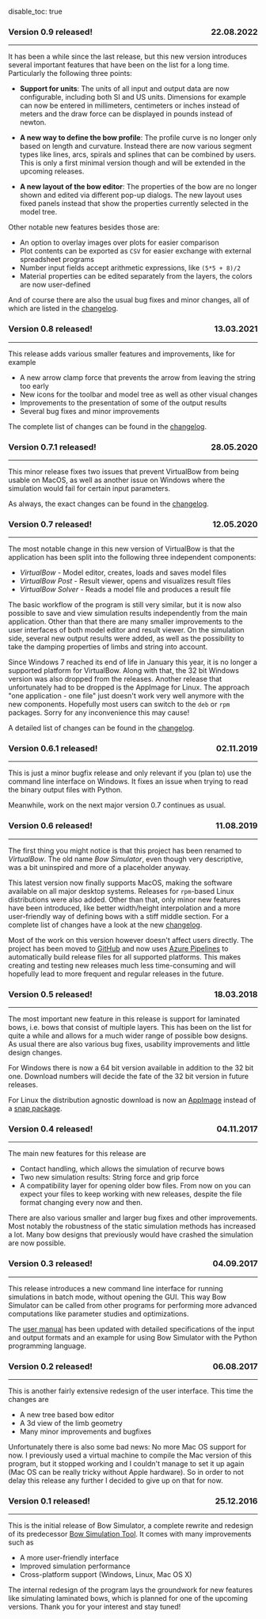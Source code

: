 disable_toc: true

### <p style="text-align:left;">Version 0.9 released! <span style="float:right;">22.08.2022</span></p>

---

It has been a while since the last release, but this new version introduces several important features that have been on the list for a long time.
Particularly the following three points:

* **Support for units**: The units of all input and output data are now configurable, including both SI and US units. Dimensions for example can now be entered in millimeters, centimeters or inches instead of meters and the draw force can be displayed in pounds instead of newton.

* **A new way to define the bow profile**: The profile curve is no longer only based on length and curvature. Instead there are now various segment types like lines, arcs, spirals and splines that can be combined by users. This is only a first minimal version though and will be extended in the upcoming releases.

* **A new layout of the bow editor**: The properties of the bow are no longer shown and edited via different pop-up dialogs. The new layout uses fixed panels instead that show the properties currently selected in the model tree.

Other notable new features besides those are:

* An option to overlay images over plots for easier comparison
* Plot contents can be exported as `CSV` for easier exchange with external spreadsheet programs
* Number input fields accept arithmetic expressions, like `(5*5 + 8)/2`
* Material properties can be edited separately from the layers, the colors are now user-defined

And of course there are also the usual bug fixes and minor changes, all of which are listed in the [changelog](https://github.com/bow-simulation/virtualbow/blob/develop/CHANGELOG.md).

### <p style="text-align:left;">Version 0.8 released! <span style="float:right;">13.03.2021</span></p>

---

This release adds various smaller features and improvements, like for example

* A new arrow clamp force that prevents the arrow from leaving the string too early
* New icons for the toolbar and model tree as well as other visual changes
* Improvements to the presentation of some of the output results
* Several bug fixes and minor improvements

The complete list of changes can be found in the [changelog](https://github.com/bow-simulation/virtualbow/blob/develop/CHANGELOG.md).

### <p style="text-align:left;">Version 0.7.1 released! <span style="float:right;">28.05.2020</span></p>

---

This minor release fixes two issues that prevent VirtualBow from being usable on MacOS, as well as another issue on Windows where the simulation would fail for certain input parameters.

As always, the exact changes can be found in the [changelog](https://github.com/bow-simulation/virtualbow/blob/develop/CHANGELOG.md).

### <p style="text-align:left;">Version 0.7 released! <span style="float:right;">12.05.2020</span></p>

---

The most notable change in this new version of VirtualBow is that the application has been split into the following three independent components:

* *VirtualBow* - Model editor, creates, loads and saves model files
* *VirtualBow Post* - Result viewer, opens and visualizes result files
* *VirtualBow Solver* - Reads a model file and produces a result file

The basic workflow of the program is still very similar, but it is now also possible to save and view simulation results independently from the main application.
Other than that there are many smaller improvements to the user interfaces of both model editor and result viewer.
On the simulation side, several new output results were added, as well as the possibility to take the damping properties of limbs and string into account.

Since Windows 7 reached its end of life in January this year, it is no longer a supported platform for VirtualBow.
Along with that, the 32 bit Windows version was also dropped from the releases.
Another release that unfortunately had to be dropped is the AppImage for Linux.
The approach "one application - one file" just doesn't work very well anymore with the new components.
Hopefully most users can switch to the `deb` or `rpm` packages.
Sorry for any inconvenience this may cause!

A detailed list of changes can be found in the [changelog](https://github.com/bow-simulation/virtualbow/blob/develop/CHANGELOG.md).

### <p style="text-align:left;">Version 0.6.1 released! <span style="float:right;">02.11.2019</span></p>

---

This is just a minor bugfix release and only relevant if you (plan to) use the command line interface on Windows.
It fixes an issue when trying to read the binary output files with Python.

Meanwhile, work on the next major version 0.7 continues as usual.

### <p style="text-align:left;">Version 0.6 released! <span style="float:right;">11.08.2019</span></p>

---

The first thing you might notice is that this project has been renamed to *VirtualBow*.
The old name *Bow Simulator*, even though very descriptive, was a bit uninspired and more of a placeholder anyway.

This latest version now finally supports MacOS, making the software available on all major desktop systems.
Releases for `rpm`-based Linux distributions were also added. Other than that, only minor new features have been introduced, like better width/height interpolation and a more user-friendly way of defining bows with a stiff middle section.
For a complete list of changes have a look at the new [changelog](https://github.com/bow-simulation/virtualbow/blob/develop/CHANGELOG.md).

Most of the work on this version however doesn't affect users directly.
The project has been moved to [GitHub](https://github.com/bow-simulation/virtualbow/) and now uses [Azure Pipelines](https://azure.microsoft.com/en-us/services/devops/pipelines/) to automatically build release files for all supported platforms.
This makes creating and testing new releases much less time-consuming and will hopefully lead to more frequent and regular releases in the future.

### <p style="text-align:left;">Version 0.5 released! <span style="float:right;">18.03.2018</span></p>

---

The most important new feature in this release is support for laminated bows, i.e. bows that consist of multiple layers.
This has been on the list for quite a while and allows for a much wider range of possible bow designs.
As usual there are also various bug fixes, usability improvements and little design changes.

For Windows there is now a 64 bit version available in addition to the 32 bit one.
Download numbers will decide the fate of the 32 bit version in future releases.

For Linux the distribution agnostic download is now an [AppImage](https://appimage.org/) instead of a [snap package](https://snapcraft.io/).

### <p style="text-align:left;">Version 0.4 released! <span style="float:right;">04.11.2017</span></p>

---

The main new features for this release are

* Contact handling, which allows the simulation of recurve bows
* Two new simulation results: String force and grip force
* A compatibility layer for opening older bow files. From now on you can expect your files to keep working with new releases, despite the file format changing every now and then.

There are also various smaller and larger bug fixes and other improvements.
Most notably the robustness of the static simulation methods has increased a lot.
Many bow designs that previously would have crashed the simulation are now possible.

### <p style="text-align:left;">Version 0.3 released! <span style="float:right;">04.09.2017</span></p>

---

This release introduces a new command line interface for running simulations in batch mode, without opening the GUI.
This way Bow Simulator can be called from other programs for performing more advanced computations like parameter studies and optimizations.

The [user manual](resources.md) has been updated with detailed specifications of the input and output formats and an example for using Bow Simulator with the Python programming language.

### <p style="text-align:left;">Version 0.2 released! <span style="float:right;">06.08.2017</span></p>

---

This is another fairly extensive redesign of the user interface.
This time the changes are

* A new tree based bow editor
* A 3d view of the limb geometry
* Many minor improvements and bugfixes

Unfortunately there is also some bad news: No more Mac OS support for now.
I previously used a virtual machine to compile the Mac version of this program, but it stopped working and I couldn't manage to set it up again (Mac OS can be really tricky without Apple hardware).
So in order to not delay this release any further I decided to give up on that for now.


### <p style="text-align:left;">Version 0.1 released! <span style="float:right;">25.12.2016</span></p>

---

This is the initial release of Bow Simulator, a complete rewrite and redesign of its predecessor [Bow Simulation Tool](https://sourceforge.net/projects/bowsimulationtool).
It comes with many improvements such as

* A more user-friendly interface
* Improved simulation performance
* Cross-platform support (Windows, Linux, Mac OS X)

The internal redesign of the program lays the groundwork for new features like simulating laminated bows, which is planned for one of the upcoming versions.
Thank you for your interest and stay tuned!

<br>